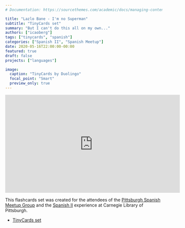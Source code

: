 ```yaml
---
# Documentation: https://sourcethemes.com/academic/docs/managing-content/

title: "Lazlo Bane - I'm no Superman"
subtitle: "TinyCards set"
summary: "But I can't do this all on my own..."
authors: ["icaoberg"]
tags: ["tinycards", "spanish"]
categories: ["Spanish II", "Spanish Meetup"]
date: 2020-05-16T22:00:00-00:00
featured: true
draft: false
projects: ["languages"]

image:
  caption: "TinyCards by Duolingo"
  focal_point: "Smart"
  preview_only: true
---
```


<iframe width="560" height="315" src="https://www.youtube.com/embed/uAAt5FFRdgc" frameborder="0" allow="accelerometer; autoplay; encrypted-media; gyroscope; picture-in-picture" allowfullscreen></iframe>

This flashcards set was created for the attendees of the [Pittsburgh Spanish Meetup Group](https://www.meetup.com/Pittsburgh-Spanish/events/264262917/) and the [Spanish II](https://www.carnegielibrary.org/?s=spanish+ii&search-location=Website) experience at Carnegie Library of Pittsburgh.

* [TinyCards set](https://tinycards.duolingo.com/decks/ZEGVwWgC/lazlo-bane-i-m-no-superman)
